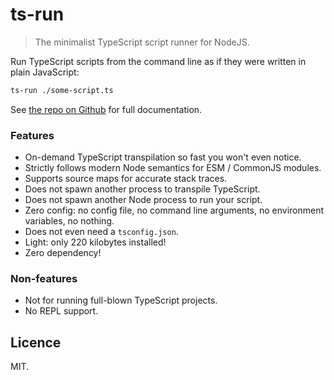 # ts-run
> The minimalist TypeScript script runner for NodeJS.

Run TypeScript scripts from the command line as if they were written in plain JavaScript:

```sh
ts-run ./some-script.ts
```

See [the repo on Github](https://github.com/Septh/ts-run#readme) for full documentation.

### Features
- On-demand TypeScript transpilation so fast you won't even notice.
- Strictly follows modern Node semantics for ESM / CommonJS modules.
- Supports source maps for accurate stack traces.
- Does not spawn another process to transpile TypeScript.
- Does not spawn another Node process to run your script.
- Zero config: no config file, no command line arguments, no environment variables, no nothing.
- Does not even need a `tsconfig.json`.
- Light: only 220 kilobytes installed!
- Zero dependency!

### Non-features
- Not for running full-blown TypeScript projects.
- No REPL support.


## Licence
MIT.
